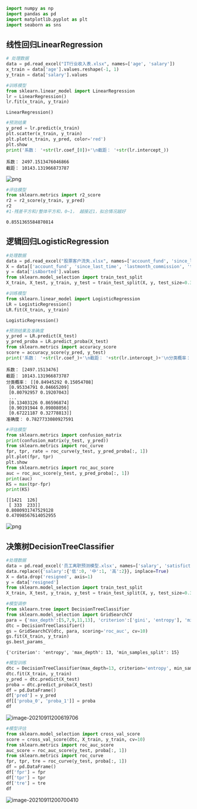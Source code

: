 ```python
import numpy as np
import pandas as pd
import matplotlib.pyplot as plt
import seaborn as sns
```

## 线性回归LinearRegression


```python
# 处理数据
data = pd.read_excel("IT行业收入表.xlsx", names=['age', 'salary'])
x_train = data['age'].values.reshape(-1, 1)
y_train = data['salary'].values
```


```python
#训练模型
from sklearn.linear_model import LinearRegression
lr = LinearRegression()
lr.fit(x_train, y_train)
```




    LinearRegression()




```python
#预测结果
y_pred = lr.predict(x_train)
plt.scatter(x_train, y_train)
plt.plot(x_train, y_pred, color='red')
plt.show
print('系数： '+str(lr.coef_[0])+'\n截距： '+str(lr.intercept_))
```

    系数： 2497.1513476046866
    截距： 10143.131966873787




![png](https://i.loli.net/2021/09/11/lX6OKtIAfzJncNS.png)
    



```python
#评估模型
from sklearn.metrics import r2_score
r2 = r2_score(y_train, y_pred)
r2
#1-残差平方和/整体平方和，0~1， 越接近1，拟合情况越好
```




    0.8551365584870814



## 逻辑回归LogisticRegression


```python
#处理数据
data = pd.read_excel("股票客户流失.xlsx", names=['account_fund', 'since_last_time', 'lastmonth_commission', 'total_commission', 'user_time', 'isAborted'])
X = data[['account_fund', 'since_last_time', 'lastmonth_commission', 'total_commission', 'user_time']].values
y = data['isAborted'].values
from sklearn.model_selection import train_test_split
X_train, X_test, y_train, y_test = train_test_split(X, y, test_size=0.3)
```


```python
#训练模型
from sklearn.linear_model import LogisticRegression
LR = LogisticRegression()
LR.fit(X_train, y_train)
```




    LogisticRegression()




```python
#预测结果及准确度
y_pred = LR.predict(X_test)
y_pred_proba = LR.predict_proba(X_test)
from sklearn.metrics import accuracy_score
score = accuracy_score(y_pred, y_test)
print('系数： '+str(lr.coef_)+'\n截距： '+str(lr.intercept_)+'\n分类概率： '+str(y_pred_proba)+'\n准确度： '+str(score))
```

    系数： [2497.1513476]
    截距： 10143.131966873787
    分类概率： [[0.84945292 0.15054708]
     [0.95334791 0.04665209]
     [0.80792957 0.19207043]
     ...
     [0.13403126 0.86596874]
     [0.90191944 0.09808056]
     [0.67221187 0.32778813]]
    准确度： 0.7827733080927591



```python
#评估模型
from sklearn.metrics import confusion_matrix
print(confusion_matrix(y_test, y_pred))
from sklearn.metrics import roc_curve
fpr, tpr, rate = roc_curve(y_test, y_pred_proba[:, 1])
plt.plot(fpr, tpr)
plt.show
from sklearn.metrics import roc_auc_score
auc = roc_auc_score(y_test, y_pred_proba[:, 1])
print(auc)
KS = max(tpr-fpr)
print(KS)
```

    [[1421  126]
     [ 333  233]]
    0.8080931747529128
    0.47098567614052955




![png](https://i.loli.net/2021/09/11/rYaqBFP1HD5Xjuc.png)
    


## 决策树DecisionTreeClassifier


```python
#处理数据
data = pd.read_excel('员工离职预测模型.xlsx', names=['salary', 'satisfiction', 'rating', 'pro_number', 'month_work_hour', 'working_ages', 'resigned'])
data.replace({'salary':{'低':0, '中':1, '高':2}}, inplace=True)
X = data.drop('resigned', axis=1)
y = data['resigned']
from sklearn.model_selection import train_test_split
X_train, X_test, y_train, y_test = train_test_split(X, y, test_size=0.3)
```


```python
#模型调参
from sklearn.tree import DecisionTreeClassifier
from sklearn.model_selection import GridSearchCV
para = {'max_depth':[5,7,9,11,13], 'criterion':['gini', 'entropy'], 'min_samples_split':[5,7,9,11,13,15]}
dtc = DecisionTreeClassifier()
gs = GridSearchCV(dtc, para, scoring='roc_auc', cv=10)
gs.fit(X_train, y_train)
gs.best_params_
```




    {'criterion': 'entropy', 'max_depth': 13, 'min_samples_split': 15}




```python
#模型训练
dtc = DecisionTreeClassifier(max_depth=13, criterion='entropy', min_samples_split=15)
dtc.fit(X_train, y_train)
y_pred = dtc.predict(X_test)
proba = dtc.predict_proba(X_test)
df = pd.DataFrame()
df['pred'] = y_pred
df[['proba_0', 'proba_1']] = proba
df
```

![image-20210911200619706](https://i.loli.net/2021/09/11/OKNR5DlnLZaTkjQ.png)


```python
#模型评估
from sklearn.model_selection import cross_val_score
score = cross_val_score(dtc, X_train, y_train, cv=10)
from sklearn.metrics import roc_auc_score
auc_score = roc_auc_score(y_test, proba[:, 1])
from sklearn.metrics import roc_curve
fpr, tpr, tre = roc_curve(y_test, proba[:, 1])
df = pd.DataFrame()
df['fpr'] = fpr
df['tpr'] = tpr
df['tre'] = tre
df
```

![image-20210911200700410](https://i.loli.net/2021/09/11/Xa7Pw8LKzTjn9cx.png)


<div>
<style scoped>
    .dataframe tbody tr th:only-of-type {
        vertical-align: middle;
    }


# 朴素贝叶斯GaussianNB


```python
#准备数据
data = pd.read_excel('肿瘤数据.xlsx', names=['circum', 'max_sunken', 'avg_sunken', 'max_area', 'max_radius', 'avg_gray', 'isTumour'])
from sklearn.model_selection import train_test_split
X = data.drop('isTumour', axis=1)
y = data['isTumour']
X_train, X_test, y_train, y_test = train_test_split(X, y, test_size=0.3)
```


```python
#训练模型
from sklearn.naive_bayes import GaussianNB
gn = GaussianNB()
gn.fit(X_train, y_train)
```




    GaussianNB()




```python
#模型预测
y_pred = gn.predict(X_test)
gn.score(X_test, y_test)
```




    0.9473684210526315



# K近邻KNeighborsClassifier


```python
#准备数据
data = pd.read_excel('手写字体识别.xlsx')
data.rename(columns={'对应数字':'isNum'}, inplace=True)
X = data.iloc[:, 1:]
y = data.iloc[:, 1]
X_train, X_test, y_train, y_test = train_test_split(X, y, test_size=0.3)
```


```python
#模型训练
from sklearn.neighbors import KNeighborsClassifier
knn = KNeighborsClassifier(n_neighbors=5)
knn.fit(X_train, y_train)
```




    KNeighborsClassifier()




```python
#模型预测
y_pred = knn.predict(X_test)
knn.score(X_test, y_test)
```




    1.0

